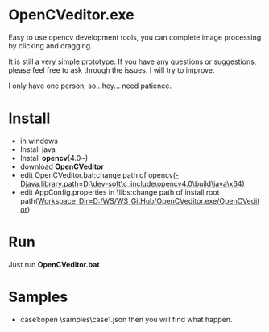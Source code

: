 # OpenCVeditor.exe
Easy to use opencv development tools, you can complete image processing by clicking and dragging.

It is still a very simple prototype. If you have any questions or suggestions, please feel free to ask through the issues. I will try to improve.

I only have one person, so...hey... need patience.

# Install
- in windows
- Install java
- Install **opencv**(4.0~)
- download **OpenCVeditor**
- edit OpenCVeditor.bat:change path of opencv(<u>-Djava.library.path=D:\dev-soft\c_include\opencv4.0\build\java\x64</u>)
- edit AppConfig.properties in \libs:change path of install root path(<u>Workspace_Dir=D:/WS/WS_GitHub/OpenCVeditor.exe/OpenCVeditor</u>)

# Run
Just run **OpenCVeditor.bat**

# Samples
- case1:open \samples\case1.json then you will find what happen.
